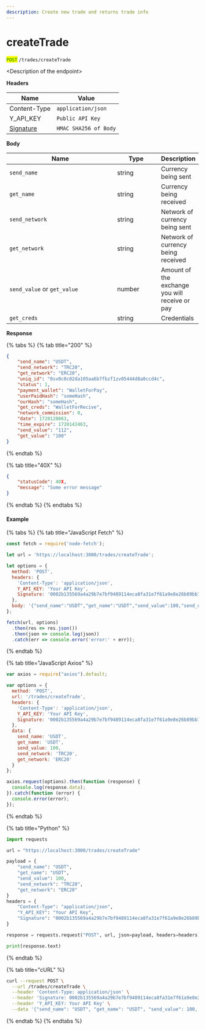```yaml
---
description: Create new trade and returns trade info
---
```


# createTrade

<mark style="color:green;">`POST`</mark> `/trades/createTrade`

\<Description of the endpoint>

**Headers**

| Name                         | Value                 |
| ---------------------------- | --------------------- |
| Content-Type                 | `application/json`    |
| Y\_API\_KEY                  | `Public API Key`      |
| [Signature](../signature.md) | `HMAC SHA256 of Body` |

**Body**

<table><thead><tr><th width="270">Name</th><th width="100">Type</th><th>Description</th></tr></thead><tbody><tr><td><code>send_name</code></td><td>string</td><td>Currency being sent</td></tr><tr><td><code>get_name</code></td><td>string</td><td>Currency being received</td></tr><tr><td><code>send_network</code></td><td>string</td><td>Network of currency being sent</td></tr><tr><td><code>get_network</code></td><td>string</td><td>Network of currency being received</td></tr><tr><td><code>send_value</code> or <code>get_value</code></td><td>number</td><td>Amount of the exchange you will receive or pay</td></tr><tr><td><code>get_creds</code></td><td>string</td><td>Сredentials</td></tr></tbody></table>

**Response**

{% tabs %}
{% tab title="200" %}
```json
{
	"send_name": "USDT",
	"send_network": "TRC20",
	"get_network": "ERC20",
	"uniq_id": "0sv0c0c02da105aa6b7fbzf1zv05444d8a0ccd4c",
	"status": 1,
	"payment_wallet": "WalletForPay",
	"userPaidHash": "someHash",
	"ourHash": "someHash",
	"get_creds": "WalletForRecive",
	"network_commission": 0,
	"date": 1720120863,
	"time_expire": 1720142463,
	"send_value": "112",
	"get_value": "100"
}
```
{% endtab %}

{% tab title="40X" %}
```json
{
	"statusCode": 40X,
	"message": "Some error message"
}
```
{% endtab %}
{% endtabs %}

#### Example

{% tabs %}
{% tab title="JavaScript Fetch" %}
```javascript
const fetch = require('node-fetch');

let url = 'https://localhost:3000/trades/createTrade';

let options = {
  method: 'POST',
  headers: {
    'Content-Type': 'application/json',
    Y_API_KEY: 'Your API Key',
    Signature: '0002b135569a4a29b7e7bf9489114eca8fa31e7f61a9e8e26b89bb7dfd4dcf5c'
  },
  body: '{"send_name":"USDT","get_name":"USDT","send_value":100,"send_network":"TRC20","get_network":"ERC20"}'
};

fetch(url, options)
  .then(res => res.json())
  .then(json => console.log(json))
  .catch(err => console.error('error:' + err));
```
{% endtab %}

{% tab title="JavaScript Axios" %}
```javascript
var axios = require("axios").default;

var options = {
  method: 'POST',
  url: '/trades/createTrade',
  headers: {
    'Content-Type': 'application/json',
    Y_API_KEY: 'Your API Key',
    Signature: '0002b135569a4a29b7e7bf9489114eca8fa31e7f61a9e8e26b89bb7dfd4dcf5c'
  },
  data: {
    send_name: 'USDT',
    get_name: 'USDT',
    send_value: 100,
    send_network: 'TRC20',
    get_network: 'ERC20'
  }
};

axios.request(options).then(function (response) {
  console.log(response.data);
}).catch(function (error) {
  console.error(error);
});
```
{% endtab %}

{% tab title="Python" %}
```python
import requests

url = "https://localhost:3000/trades/createTrade"

payload = {
    "send_name": "USDT",
    "get_name": "USDT",
    "send_value": 100,
    "send_network": "TRC20",
    "get_network": "ERC20"
}
headers = {
    "Content-Type": "application/json",
    "Y_API_KEY": "Your API Key",
    "Signature": "0002b135569a4a29b7e7bf9489114eca8fa31e7f61a9e8e26b89bb7dfd4dcf5c"
}

response = requests.request("POST", url, json=payload, headers=headers)

print(response.text)
```
{% endtab %}

{% tab title="cURL" %}
```bash
curl --request POST \
  --url /trades/createTrade \
  --header 'Content-Type: application/json' \
  --header 'Signature: 0002b135569a4a29b7e7bf9489114eca8fa31e7f61a9e8e26b89bb7dfd4dcf5c' \
  --header 'Y_API_KEY: Your API Key' \
  --data '{"send_name": "USDT", "get_name": "USDT", "send_value": 100, "send_network": "TRC20", "get_network": "ERC20"}'
```
{% endtab %}
{% endtabs %}


